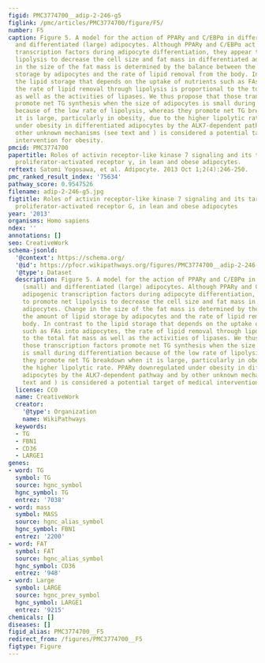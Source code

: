 ```yaml
---
figid: PMC3774700__adip-2-246-g5
figlink: /pmc/articles/PMC3774700/figure/F5/
number: F5
caption: Figure 5. A model for the action of PPARγ and C/EBPα in differentiating (small)
  and differentiated (large) adipocytes. Although PPARγ and C/EBPα act as adipogenic
  transcription factors during adipocyte differentiation, they appear to promote net
  lipolysis to decrease the cell size and fat mass in differentiated adipocytes. Change
  in the size of the fat mass is determined by the balance between the amount of lipid
  storage by adipocytes and the rate of lipid removal from the body. In contrast to
  the lipid storage that depends on the uptake of nutrients such as FAs into adipocytes,
  the rate of lipid removal through lipolysis is proportional to the total fat mass
  as well as the activities of lipases. We thus propose that those transcription factors
  promote net TG synthesis when the size of adipocytes is small during differentiation
  because of the low rate of lipolysis, whereas they promote net TG breakdown when
  it is large, particularly in obesity, due to the higher lipolytic rate. PPARγ downregulated
  under obesity in differentiated adipocytes by the ALK7-dependent pathway and by
  other unknown mechanisms (see text and ) is considered a potential target of medical
  intervention for obesity.
pmcid: PMC3774700
papertitle: Roles of activin receptor-like kinase 7 signaling and its target, peroxisome
  proliferator-activated receptor γ, in lean and obese adipocytes.
reftext: Satomi Yogosawa, et al. Adipocyte. 2013 Oct 1;2(4):246-250.
pmc_ranked_result_index: '75634'
pathway_score: 0.9547526
filename: adip-2-246-g5.jpg
figtitle: Roles of activin receptor-like kinase 7 signaling and its target, peroxisome
  proliferator-activated receptor G, in lean and obese adipocytes
year: '2013'
organisms: Homo sapiens
ndex: ''
annotations: []
seo: CreativeWork
schema-jsonld:
  '@context': https://schema.org/
  '@id': https://pfocr.wikipathways.org/figures/PMC3774700__adip-2-246-g5.html
  '@type': Dataset
  description: Figure 5. A model for the action of PPARγ and C/EBPα in differentiating
    (small) and differentiated (large) adipocytes. Although PPARγ and C/EBPα act as
    adipogenic transcription factors during adipocyte differentiation, they appear
    to promote net lipolysis to decrease the cell size and fat mass in differentiated
    adipocytes. Change in the size of the fat mass is determined by the balance between
    the amount of lipid storage by adipocytes and the rate of lipid removal from the
    body. In contrast to the lipid storage that depends on the uptake of nutrients
    such as FAs into adipocytes, the rate of lipid removal through lipolysis is proportional
    to the total fat mass as well as the activities of lipases. We thus propose that
    those transcription factors promote net TG synthesis when the size of adipocytes
    is small during differentiation because of the low rate of lipolysis, whereas
    they promote net TG breakdown when it is large, particularly in obesity, due to
    the higher lipolytic rate. PPARγ downregulated under obesity in differentiated
    adipocytes by the ALK7-dependent pathway and by other unknown mechanisms (see
    text and ) is considered a potential target of medical intervention for obesity.
  license: CC0
  name: CreativeWork
  creator:
    '@type': Organization
    name: WikiPathways
  keywords:
  - TG
  - FBN1
  - CD36
  - LARGE1
genes:
- word: TG
  symbol: TG
  source: hgnc_symbol
  hgnc_symbol: TG
  entrez: '7038'
- word: mass
  symbol: MASS
  source: hgnc_alias_symbol
  hgnc_symbol: FBN1
  entrez: '2200'
- word: FAT
  symbol: FAT
  source: hgnc_alias_symbol
  hgnc_symbol: CD36
  entrez: '948'
- word: Large
  symbol: LARGE
  source: hgnc_prev_symbol
  hgnc_symbol: LARGE1
  entrez: '9215'
chemicals: []
diseases: []
figid_alias: PMC3774700__F5
redirect_from: /figures/PMC3774700__F5
figtype: Figure
---
```

